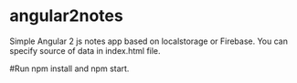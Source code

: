 # angular2notes
Simple Angular 2 js notes app based on localstorage or Firebase.
You can specify source of data in index.html file.

#Run npm install and npm start.


